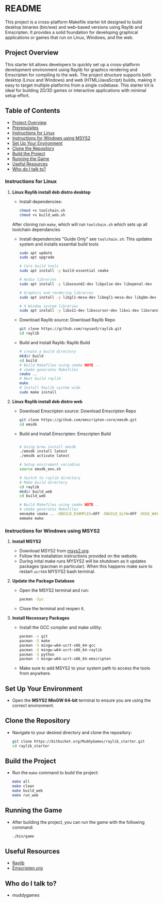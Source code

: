 # README #

This project is a cross-platform Makefile starter kit designed to build desktop binaries (bin/exe) and web-based versions using Raylib and Emscripten. It provides a solid foundation for developing graphical applications or games that run on Linux, Windows, and the web.

## Project Overview
This starter kit allows developers to quickly set up a cross-platform development environment using Raylib for graphics rendering and Emscripten for compiling to the web. The project structure supports both desktop (Linux and Windows) and web (HTML/JavaScript) builds, making it easy to target multiple platforms from a single codebase. This starter kit is ideal for building 2D/3D games or interactive applications with minimal setup effort.

## Table of Contents
- [Project Overview](#project-overview)
- [Prerequisites](#prerequisites)
- [Instructions for Linux](#instructions-for-linux)
- [Instructions for Windows using MSYS2](#instructions-for-windows-using-msys2)
- [Set Up Your Environment](#set-up-your-environment)
- [Clone the Repository](#clone-the-repository)
- [Build the Project](#build-the-project)
- [Running the Game](#running-the-game)
- [Useful Resources](#useful-resources)
- [Who do I talk to?](#who-do-i-talk-to)

### Instructions for Linux
1. **Linux Raylib install deb distro desktop**
   - Install dependencies:
      ```bash
      chmod +x toolchain.sh
      chmod +x build_web.sh
      ```
    After cloning run `make`, which will run `toolchain.sh` which sets up all toolchain dependancies

   - Install dependencies "Guide Only" see `toolchain.sh`:
    This updates system and installs essential build tools
     ```bash
     sudo apt update
     sudo apt upgrade
     
     # Core build tools
     sudo apt install -y build-essential cmake
     
     # Audio libraries
     sudo apt install -y libasound2-dev libpulse-dev libopenal-dev
     
     # Graphics and rendering libraries
     sudo apt install -y libgl1-mesa-dev libegl1-mesa-dev libgbm-dev libdrm-dev libglfw3-dev
     
     # X Window system libraries
     sudo apt install -y libx11-dev libxcursor-dev libxi-dev libxrandr-dev
     ```
   - Download Raylib source:
    Download Raylib Repo
     ```bash
     git clone https://github.com/raysan5/raylib.git
     cd raylib
     ```
   - Build and Install Raylib:
    Raylib Build
     ```bash
     # create a build directory
     mkdir build
     cd build
     # Build Makefiles using cmake NOTE ..
     # cmake generates Makefiles
     cmake ..
     # Next build raylib
     make
     # Install Raylib system wide
     sudo make install
     ```
2. **Linux Raylib install deb distro web**
   - Download Emscripten source:
    Download Emscripten Repo
     ```bash
     git clone https://github.com/emscripten-core/emsdk.git
     cd emsdk
     ```
   - Build and Install Emscripten:
    Emscripten Build
     ```bash

     # Using brew install emsdk
     ./emsdk install latest
     ./emsdk activate latest
     
     # Setup enviroment variables
     source emsdk_env.sh
     
     # Switch to raylib directory
     # Make build directory
     cd raylib
     mkdir build_web
     cd build_web

     # Build Makefiles using cmake NOTE ..
     # cmake generates Makefiles
     emcmake cmake .. -DBUILD_EXAMPLES=OFF -DBUILD_GLFW=OFF -DUSE_WAYLAND=OFF -DUSE_X11=OFF -DPLATFORM=Web
     emmake make
     ```

### Instructions for Windows using MSYS2
1. **Install MSYS2**
   - Download MSYS2 from [msys2.org](https://www.msys2.org/).
   - Follow the installation instructions provided on the website.
   - During inital make runs MYSYS2 will be shutdown as it updates packages (pacman in particular). When this happens make sure to restart `ucrt64` MYSYS2 bash terminal.

2. **Update the Package Database**
   - Open the MSYS2 terminal and run:
     ```bash
     pacman -Syu
     ```
   - Close the terminal and reopen it.

3. **Install Necessary Packages**
   - Install the GCC compiler and make utility:
     ```bash
     pacman -s git
     pacman -S make
     pacman -S mingw-w64-ucrt-x86_64-gcc 
     pacman -S mingw-w64-ucrt-x86_64-raylib
     pacman -S python
     pacman -S mingw-w64-ucrt-x86_64-emscripten
     ```
   - Make sure to add MSYS2 to your system path to access the tools from anywhere.

## Set Up Your Environment

- Open the **MSYS2 MinGW 64-bit** terminal to ensure you are using the correct environment.

## Clone the Repository

- Navigate to your desired directory and clone the repository:

    ```bash
    git clone https://bitbucket.org/MuddyGames/raylib_starter.git
    cd raylib_starter
    ```

## Build the Project

- Run the `make` command to build the project:

    ```bash
    make all
    make clean
    make build_web
    make run_web
    ```

## Running the Game

- After building the project, you can run the game with the following command:

    ```bash
    ./bin/game
    ```

## Useful Resources ##
* [Raylib](https://www.raylib.com/)
* [Emscripten.org](https://emscripten.org/)

## Who do I talk to? ##
* muddygames